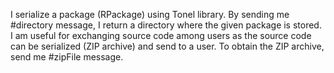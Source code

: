 I serialize a package (RPackage) using Tonel library.
By sending me #directory message, I return a directory where the given package is stored.
I am useful for exchanging source code among users as the source code can be serialized (ZIP archive) and send to a user.
To obtain the ZIP archive, send me #zipFile message.